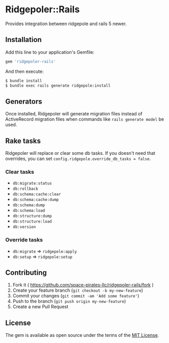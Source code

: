 # Ridgepoler::Rails

Provides integration between ridgepole and rails 5 newer.

## Installation

Add this line to your application's Gemfile:

```ruby
gem 'ridgepoler-rails'
```

And then execute:

```bash
$ bundle install
$ bundle exec rails generate ridgepole:install
```

## Generators

Once installed, Ridgepoler will generate migration files instead of ActiveRecord migration files when commands like `rails generate model` be used.

## Rake tasks

Ridgepoler will replace or clear some db tasks. If you doesn't need that overrides, you can set `config.ridgepole.override_db_tasks = false`.

### Clear tasks

- `db:migrate:status`
- `db:rollback`
- `db:schema:cache:clear`
- `db:schema:cache:dump`
- `db:schema:dump`
- `db:schema:load`
- `db:structure:dump`
- `db:structure:load`
- `db:version`

### Override tasks

- `db:migrate` => `ridgepole:apply`
- `db:setup` => `ridgepole:setup`

## Contributing

1. Fork it ( https://github.com/space-pirates-llc/ridgepoler-rails/fork )
2. Create your feature branch (`git checkout -b my-new-feature`)
3. Commit your changes (`git commit -am 'Add some feature'`)
4. Push to the branch (`git push origin my-new-feature`)
5. Create a new Pull Request

## License

The gem is available as open source under the terms of the [MIT License](http://opensource.org/licenses/MIT).
